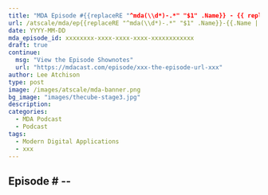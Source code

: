 ```yaml
---
title: "MDA Episode #{{replaceRE "^mda(\\d*)-.*" "$1" .Name}} - {{ replace .Name "-" " " | replaceRE "^mda\\d* (.*)" "$1" | title }}"
url: /atscale/mda/ep{{replaceRE "^mda(\\d*)-.*" "$1" .Name}}-{{.Name | replaceRE "^mda\\d*-(.*)" "$1"}}/
date: YYYY-MM-DD
mda_episode_id: xxxxxxxx-xxxx-xxxx-xxxx-xxxxxxxxxxxx
draft: true
continue:
  msg: "View the Episode Shownotes"
  url: "https://mdacast.com/episode/xxx-the-episode-url-xxx"
author: Lee Atchison
type: post
image: /images/atscale/mda-banner.png
bg_image: "images/thecube-stage3.jpg"
description: 
categories:
  - MDA Podcast
  - Podcast
tags:
  - Modern Digital Applications
  - xxx
---
```


## Episode #<num> -- <title>

<top description>

## Links

The following are links mentioned in this episode, and links to related information:

* Modern Digital Applications Website (https://mdacast.com)
* Lee Atchison Articles and Presentations (https://leeatchison.com)
* Architecting for Scale, published by O’Reilly Media (https://architectingforscale.com)
* <other links>

&nbsp;
{{<mdasubscribe>}}

## Episode

{{<captivate>}}

